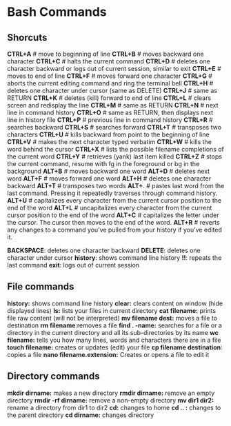 # Bash Commands

## Shorcuts 
**CTRL+A** # move to beginning of line
**CTRL+B** # moves backward one character
**CTRL+C** # halts the current command
**CTRL+D** # deletes one character backward or logs out of current session, similar to exit
**CTRL+E** # moves to end of line
**CTRL+F** # moves forward one character
**CTRL+G** # aborts the current editing command and ring the terminal bell
**CTRL+H** # deletes one character under cursor (same as DELETE)
**CTRL+J** # same as RETURN
**CTRL+K** # deletes (kill) forward to end of line
**CTRL+L** # clears screen and redisplay the line
**CTRL+M** # same as RETURN
**CTRL+N** # next line in command history
**CTRL+O** # same as RETURN, then displays next line in history file
**CTRL+P** # previous line in command history
**CTRL+R** # searches backward
**CTRL+S** # searches forward
**CTRL+T** # transposes two characters
**CTRL+U** # kills backward from point to the beginning of line
**CTRL+V** # makes the next character typed verbatim
**CTRL+W** # kills the word behind the cursor
**CTRL+X** # lists the possible filename completions of the current word
**CTRL+Y** # retrieves (yank) last item killed
**CTRL+Z** # stops the current command, resume with fg in the foreground or bg in the background
**ALT+B** # moves backward one word
**ALT+D** # deletes next word
**ALT+F** # moves forward one word
**ALT+H** # deletes one character backward
**ALT+T** # transposes two words
**ALT+**. # pastes last word from the last command. Pressing it repeatedly traverses through command history.
**ALT+U** # capitalizes every character from the current cursor position to the end of the word
**ALT+L** # uncapitalizes every character from the current cursor position to the end of the word
**ALT+C** # capitalizes the letter under the cursor. The cursor then moves to the end of the word.
**ALT+R** # reverts any changes to a command you’ve pulled from your history if you’ve edited it.

**BACKSPACE**: deletes one character backward
**DELETE**: deletes one character under cursor
**history**: shows command line history
**!!**: repeats the last command
**exit**: logs out of current session

## File commands
**history:**  shows command line history
**clear:**      clears content on window (hide displayed lines)
**ls:** lists your files in current directory
**cat** **filename:** prints file raw content (will not be interpreted)
**mv filename  dest:** moves a file to destination
**rm filename**:removes a file
**find . -name:** searches for a file or a directory in the current directory and all its sub-directories by its name
**wc filename:** tells you how many lines, words and characters there are in a file
**touch filename:** creates or updates (edit) your file
**cp filename  destination**: copies a file
**nano filename.extension:** Creates or opens a file to edit it


## Directory commands

**mkdir dirname:** makes a new directory
**rmdir dirname:** remove an empty directory
**rmdir -rf dirname:** remove a non-empty directory
**mv dir1 dir2:** rename a directory from dir1 to dir2
**cd:**  changes to home
**cd .. :** changes to the parent directory
**cd dirname:** changes directory
